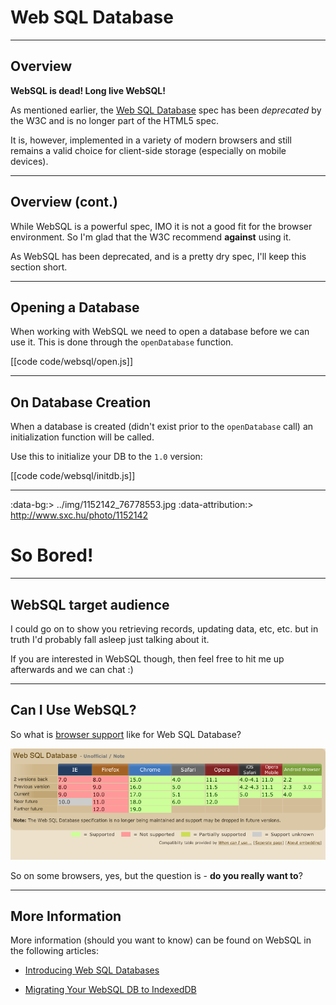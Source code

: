 # Web SQL Database

---

## Overview

__WebSQL is dead! Long live WebSQL!__

As mentioned earlier, the [Web SQL Database](http://www.w3.org/TR/webdatabase/) spec has been _deprecated_ by the W3C and is no longer part of the HTML5 spec.  

It is, however, implemented in a variety of modern browsers and still remains a valid choice for client-side storage (especially on mobile devices).

---

## Overview (cont.)

While WebSQL is a powerful spec, IMO it is not a good fit for the browser environment.  So I'm glad that the W3C recommend __against__ using it.  

As WebSQL has been deprecated, and is a pretty dry spec, I'll keep this section short.

---

## Opening a Database

When working with WebSQL we need to open a database before we can use it.  This is done through the `openDatabase` function.

[[code code/websql/open.js]]

---

## On Database Creation

When a database is created (didn't exist prior to the `openDatabase` call) an initialization function will be called.

Use this to initialize your DB to the `1.0` version:

[[code code/websql/initdb.js]]

---
:data-bg:> ../img/1152142_76778553.jpg
:data-attribution:> http://www.sxc.hu/photo/1152142

# So Bored!

---

## WebSQL target audience

I could go on to show you retrieving records, updating data, etc, etc. but in truth I'd probably fall asleep just talking about it.

If you are interested in WebSQL though, then feel free to hit me up afterwards and we can chat :)

---

## Can I Use WebSQL?

So what is [browser support](http://caniuse.com/#feat=sql-storage) like for Web SQL Database?

![](../img/sql-storage.png)

So on some browsers, yes, but the question is - __do you really want to__?

---

## More Information

More information (should you want to know) can be found on WebSQL in the following articles:

- [Introducing Web SQL Databases](http://html5doctor.com/introducing-web-sql-databases/)

- [Migrating Your WebSQL DB to IndexedDB](http://www.html5rocks.com/en/tutorials/webdatabase/websql-indexeddb/)